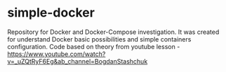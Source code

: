 # simple-docker
Repository for Docker and Docker-Compose investigation. It was created for understand Docker basic possibilities and simple containers configuration. 
Code based on theory from youtube lesson - https://www.youtube.com/watch?v=_uZQtRyF6Eg&ab_channel=BogdanStashchuk 
